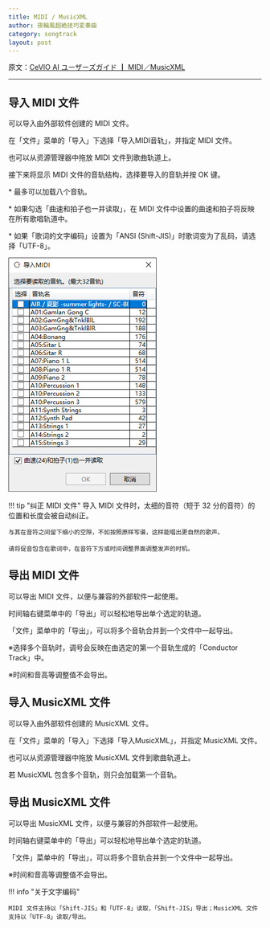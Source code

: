 ```yaml
---
title: MIDI / MusicXML
author: 夜輪風超絶技巧変奏曲
category: songtrack
layout: post
---
```

原文：[CeVIO AI ユーザーズガイド ┃ MIDI／MusicXML](https://cevio.jp/guide/cevio_ai/songtrack/fileimport/)

---

## 导入 MIDI 文件

可以导入由外部软件创建的 MIDI 文件。

在「文件」菜单的「导入」下选择「导入MIDI音轨」，并指定 MIDI 文件。

也可以从资源管理器中拖放 MIDI 文件到歌曲轨道上。

接下来将显示 MIDI 文件的音轨结构，选择要导入的音轨并按 OK 键。

\* 最多可以加载八个音轨。

\* 如果勾选「曲速和拍子也一并读取」，在 MIDI 文件中设置的曲速和拍子将反映在所有歌唱轨道中。

\* 如果「歌词的文字编码」设置为「ANSI (Shift-JIS)」时歌词变为了乱码，请选择「UTF-8」。

![import midi](images/fileimport_1.png)

!!! tip "纠正 MIDI 文件"
    导入 MIDI 文件时，太细的音符（短于 32 分的音符）的位置和长度会被自动纠正。

    与其在音符之间留下细小的空隙，不如按照原样写谱，这样能唱出更自然的歌声。

    请将促音包含在歌词中，在音符下方或时间调整界面调整发声的时机。

## 导出 MIDI 文件

可以导出 MIDI 文件，以便与兼容的外部软件一起使用。

时间轴右键菜单中的「导出」可以轻松地导出单个选定的轨道。

「文件」菜单中的「导出」，可以将多个音轨合并到一个文件中一起导出。

※选择多个音轨时，调号会反映在由选定的第一个音轨生成的「Conductor Track」中。

※时间和音高等调整值不会导出。

## 导入 MusicXML 文件

可以导入由外部软件创建的 MusicXML 文件。

在「文件」菜单的「导入」下选择「导入MusicXML」，并指定 MusicXML 文件。

也可以从资源管理器中拖放 MusicXML 文件到歌曲轨道上。

若 MusicXML 包含多个音轨，则只会加载第一个音轨。

## 导出 MusicXML 文件

可以导出 MusicXML 文件，以便与兼容的外部软件一起使用。

时间轴右键菜单中的「导出」可以轻松地导出单个选定的轨道。

「文件」菜单中的「导出」，可以将多个音轨合并到一个文件中一起导出。

※时间和音高等调整值不会导出。

!!! info "关于文字编码"

    MIDI 文件支持以「Shift-JIS」和「UTF-8」读取，「Shift-JIS」导出；MusicXML 文件支持以「UTF-8」读取/导出。
